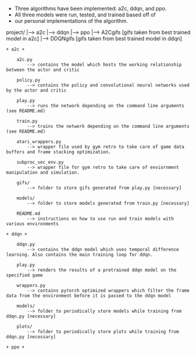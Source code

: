 * Three algorithms have been implemented: a2c, ddqn, and ppo. 
* All three models were run, tested, and trained based off of 
* our personal implementations of the algorithm.

project/
	|--> a2c
	|--> ddqn
	|--> ppo
	|--> A2Cgifs [gifs taken from best trained model in a2c]
	|--> DDQNgifs [gifs taken from best trained model in ddqn]

	+ a2c +

		a2c.py           
			--> contains the model which hosts the working relationship between the actor and critic

		policy.py  
			--> contains the policy and convolutional neural networks used by the actor and critic

		play.py
			--> runs the network depending on the command line arguments (see README.md)
		
		train.py
			--> trains the network depending on the command line arguments (see README.md)

		atari_wrappers.py  
			--> wrapper file used by gym retro to take care of game data buffers and frame stacking optimization.

		subproc_vec_env.py
			--> wrapper file for gym retro to take care of enviornment manipulation and simulation.
			
		gifs/
			--> folder to store gifs generated from play.py [necessary]

		models/  
			--> folder to store models generated from train.py [necessary]

		README.md     
			--> instructions on how to use run and train models with various environments

	+ ddqn +
	
		ddqn.py
			--> contains the ddqn model which uses temporal difference learning. Also contains the main training loop for ddqn.
		
		play.py
			--> renders the results of a pretrained ddqn model on the specified game
			
		wrappers.py
			--> contains pytorch optimized wrappers which filter the frame data from the environment before it is passed to the ddqn model
			
		models/
			--> folder to periodically store models while training from ddqn.py [necessary]
			
		plots/
			--> folder to periodically store plots while training from ddqn.py [necessary]

	+ ppo +